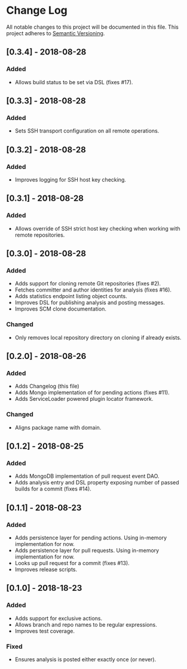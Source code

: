 # Change Log

All notable changes to this project will be documented in this file.
This project adheres to [Semantic Versioning](http://semver.org/).

## [0.3.4] - 2018-08-28
### Added
- Allows build status to be set via DSL (fixes #17).

## [0.3.3] - 2018-08-28
### Added
- Sets SSH transport configuration on all remote operations.

## [0.3.2] - 2018-08-28
### Added
- Improves logging for SSH host key checking.

## [0.3.1] - 2018-08-28
### Added
- Allows override of SSH strict host key checking when working with remote repositories.

## [0.3.0] - 2018-08-28
### Added
- Adds support for cloning remote Git repositories (fixes #2).
- Fetches committer and author identities for analysis (fixes #16).
- Adds statistics endpoint listing object counts.
- Improves DSL for publishing analysis and posting messages.
- Improves SCM clone documentation.

### Changed
- Only removes local repository directory on cloning if already exists.

## [0.2.0] - 2018-08-26
### Added
- Adds Changelog (this file)
- Adds Mongo implementation of for pending actions (fixes #11).
- Adds ServiceLoader powered plugin locator framework.

### Changed
- Aligns package name with domain.

## [0.1.2] - 2018-08-25
### Added
- Adds MongoDB implementation of pull request event DAO.
- Adds analysis entry and DSL property exposing number of passed builds for a commit (fixes #14).

## [0.1.1] - 2018-08-23
### Added
- Adds persistence layer for pending actions. Using in-memory implementation for now.
- Adds persistence layer for pull requests. Using in-memory implementation for now.
- Looks up pull request for a commit (fixes #13).
- Improves release scripts.

## [0.1.0] - 2018-18-23
### Added
- Adds support for exclusive actions.
- Allows branch and repo names to be regular expressions.
- Improves test coverage.

### Fixed
- Ensures analysis is posted either exactly once (or never).
